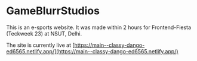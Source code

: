 # GameBlurrStudios
This is an e-sports website. It was made within 2 hours for Frontend-Fiesta (Teckweek 23) at NSUT, Delhi. 

The site is currently live at  [https://main--classy-dango-ed6565.netlify.app/](https://main--classy-dango-ed6565.netlify.app/)


